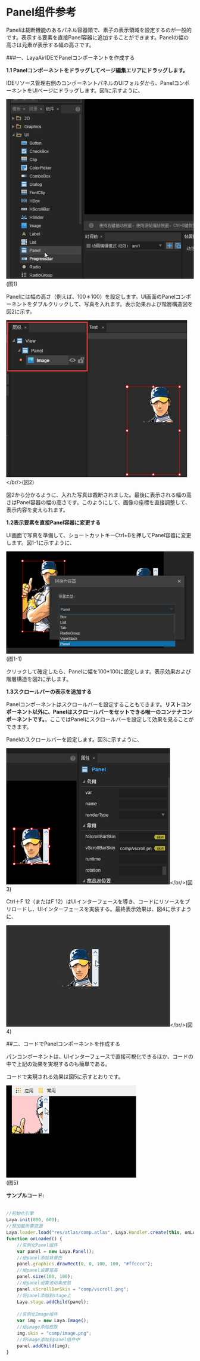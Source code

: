 # Panel组件参考

Panelは裁断機能のあるパネル容器類で、素子の表示領域を設定するのが一般的です。表示する要素を直接Panel容器に追加することができます。Panelの幅の高さは元素が表示する幅の高さです。

###一、LayaAirIDEでPanelコンポーネントを作成する

**1.1 Panelコンポーネントをドラッグしてページ編集エリアにドラッグします。**

IDEリソース管理右側のコンポーネントパネルのUIフォルダから、PanelコンポーネントをUIページにドラッグします。図1に示すように、

![1](img\1.gif)</br>(图1)


Panelには幅の高さ（例えば、100＊100）を設定します。UI画面のPanelコンポーネントをダブルクリックして、写真を入れます。表示効果および階層構造図を図2に示す。

![2](img\2.png)</br/>(図2)

図2から分かるように、入れた写真は裁断されました。最後に表示される幅の高さはPanel容器の幅の高さです。このようにして、画像の座標を直接調整して、表示内容を変えられます。



**1.2表示要素を直接Panel容器に変更する**

UI画面で写真を準備して、ショートカットキーCtrl+Bを押してPanel容器に変更します。図1-1に示すように、

![1-1](img\1-1.png)</br>(图1-1)


クリックして確定したら、Panelに幅を100*100に設定します。表示効果および階層構造を図2に示します。

**1.3スクロールバーの表示を追加する**

Panelコンポーネントはスクロールバーを設定することもできます。**リストコンポーネント以外に、Panelはスクロールバーをセットできる唯一のコンテナコンポーネントです。**。ここではPanelにスクロールバーを設定して効果を見ることができます。

Panelのスクロールバーを設定します。図3に示すように、

![3](img\3.png)</br/>(図3)

Ctrl＋F 12（またはF 12）はUIインターフェースを導き、コードにリソースをプリロードし、UIインターフェースを実装する。最終表示効果は、図4に示すように、

![4](img\4.gif)</br/>(図4)



##二、コードでPanelコンポーネントを作成する

パンコンポーネントは、UIインターフェースで直接可視化できるほか、コードの中で上記の効果を実現するのも簡単である。

コードで実現される効果は図5に示すとおりです。

![5](img\5.gif)</br>(图5)


**サンプルコード:**


```typescript

//初始化引擎
Laya.init(800, 600);
//预加载所需资源
Laya.loader.load("res/atlas/comp.atlas", Laya.Handler.create(this, onLoaded));
function onLoaded() {
    //实例化Panel组件
    var panel = new Laya.Panel();
    //给panel添加背景色
    panel.graphics.drawRect(0, 0, 100, 100, "#ffcccc");
    //给panel设置宽高
    panel.size(100, 100);
    //给panel设置滚动条皮肤
    panel.vScrollBarSkin = "comp/vscroll.png";
    //将panel添加到stage上
    Laya.stage.addChild(panel);

    //实例化Image组件
    var img = new Laya.Image();
    //给image添加皮肤
    img.skin = "comp/image.png";
    //将image添加到panel组件中
    panel.addChild(img);
}
```



